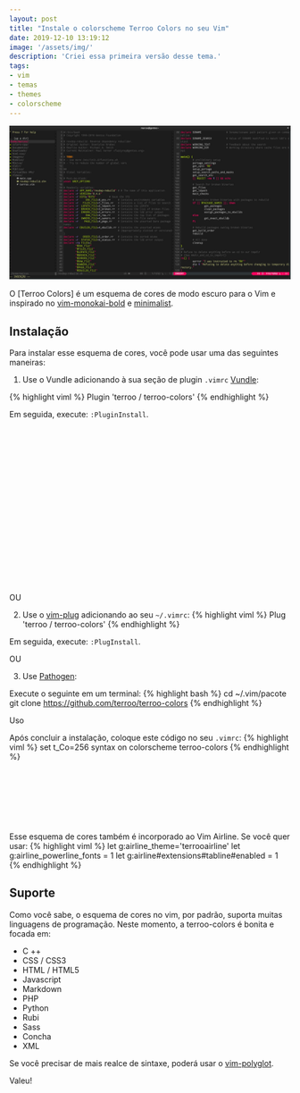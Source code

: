 ```yaml
---
layout: post
title: "Instale o colorscheme Terroo Colors no seu Vim"
date: 2019-12-10 13:19:12
image: '/assets/img/'
description: 'Criei essa primeira versão desse tema.'
tags:
- vim
- temas
- themes
- colorscheme
---
```


![Instale o colorscheme Terroo Colors no seu Vim](/assets/img/vim/terroo-colors-min.jpg)

O [Terroo Colors] é um esquema de cores de modo escuro para o Vim e inspirado no [vim-monokai-bold](https://github.com/Mcmartelle/vim-monokai-bold) e [minimalist](https://github.com/dikiaap/minimalist).

## Instalação

Para instalar esse esquema de cores, você pode usar uma das seguintes maneiras:

1. Use o Vundle adicionando à sua seção de plugin `.vimrc` [Vundle](https://github.com/VundleVim/Vundle.vim#quick-start):

{% highlight viml %}
Plugin 'terroo / terroo-colors'
{% endhighlight %}

Em seguida, execute: `:PluginInstall`.

<!-- QUADRADO -->
<script async src="//pagead2.googlesyndication.com/pagead/js/adsbygoogle.js"></script>
<ins class="adsbygoogle"
style="display:inline-block;width:336px;height:280px"
data-ad-client="ca-pub-2838251107855362"
data-ad-slot="5351066970"></ins>
<script>
(adsbygoogle = window.adsbygoogle || []).push({});
</script>

OU

2. Use o [vim-plug](https://github.com/junegunn/vim-plug#installation) adicionando ao seu `~/.vimrc`:
{% highlight viml %}
Plug 'terroo / terroo-colors'
{% endhighlight %}

Em seguida, execute: `:PlugInstall`.

OU

3. Use [Pathogen](https://github.com/tpope/vim-pathogen#installation):

Execute o seguinte em um terminal:
{% highlight bash %}
cd ~/.vim/pacote
git clone https://github.com/terroo/terroo-colors
{% endhighlight %}

Uso

Após concluir a instalação, coloque este código no seu `.vimrc`:
{% highlight viml %}
set t_Co=256
syntax on
colorscheme terroo-colors
{% endhighlight %}

<!-- MINI ANÚNCIO -->
<script async src="//pagead2.googlesyndication.com/pagead/js/adsbygoogle.js"></script>
<!-- Games Root -->
<ins class="adsbygoogle"
style="display:inline-block;width:730px;height:95px"
data-ad-client="ca-pub-2838251107855362"
data-ad-slot="5351066970"></ins>
<script>
(adsbygoogle = window.adsbygoogle || []).push({});
</script>

Esse esquema de cores também é incorporado ao Vim Airline. Se você quer usar:
{% highlight viml %}
let g:airline_theme='terrooairline'
let g:airline_powerline_fonts = 1
let g:airline#extensions#tabline#enabled = 1    
{% endhighlight %}

## Suporte

Como você sabe, o esquema de cores no vim, por padrão, suporta muitas linguagens de programação. Neste momento, a terroo-colors é bonita e focada em:
+ C ++
+ CSS / CSS3
+ HTML / HTML5
+ Javascript
+ Markdown
+ PHP
+ Python
+ Rubi
+ Sass
+ Concha
+ XML

Se você precisar de mais realce de sintaxe, poderá usar o [vim-polyglot](https://github.com/sheerun/vim-polyglot).

Valeu!
